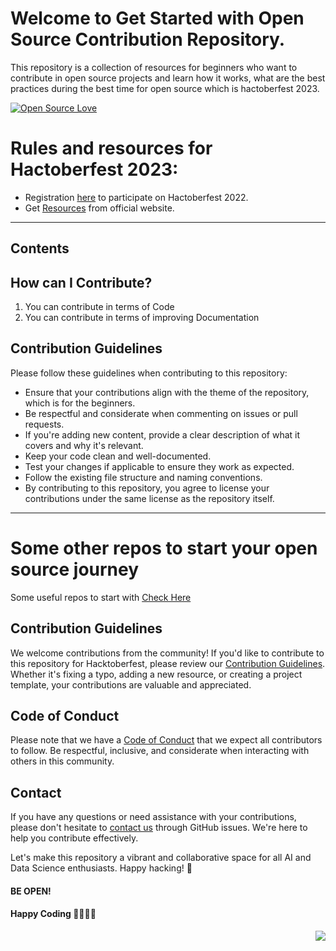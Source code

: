 # Welcome to Get Started with Open Source Contribution Repository.
This repository is a collection of resources for beginners who want to contribute in open source projects and learn how it works, what are the best practices  during the best time for open source which is hactoberfest 2023.

[![Open Source Love](https://firstcontributions.github.io/open-source-badges/badges/open-source-v1/open-source.svg)](https://github.com/firstcontributions/open-source-badges)

# Rules and resources for Hactoberfest 2023:
- Registration [here](https://hacktoberfest.com) to participate on Hactoberfest 2022.
- Get [Resources](https://hacktoberfest.com/participation) from official website.
---
## Contents


## How can I Contribute?

1. You can contribute in terms of Code
2. You can contribute in terms of improving Documentation

## Contribution Guidelines

Please follow these guidelines when contributing to this repository:

- Ensure that your contributions align with the theme of the repository, which is for the beginners.
- Be respectful and considerate when commenting on issues or pull requests.
- If you're adding new content, provide a clear description of what it covers and why it's relevant.
- Keep your code clean and well-documented.
- Test your changes if applicable to ensure they work as expected.
- Follow the existing file structure and naming conventions.
- By contributing to this repository, you agree to license your contributions under the same license as the repository itself.

---
# Some other repos to start your open source journey

Some useful repos to start with [ Check Here](#🌠some-useful-repos🚀)

## Contribution Guidelines

We welcome contributions from the community! If you'd like to contribute to this repository for Hacktoberfest, please review our [Contribution Guidelines](contributing.md). Whether it's fixing a typo, adding a new resource, or creating a project template, your contributions are valuable and appreciated.

## Code of Conduct
Please note that we have a [Code of Conduct](code_of_conduct.md) that we expect all contributors to follow. Be respectful, inclusive, and considerate when interacting with others in this community.

## Contact

If you have any questions or need assistance with your contributions, please don't hesitate to [contact us](https://github.com/UzairHussain193/Get_Start_with_OpenSource_Contributions/issues) through GitHub issues. We're here to help you contribute effectively.

Let's make this repository a vibrant and collaborative space for all AI and Data Science enthusiasts. Happy hacking! 🚀


#### BE OPEN!

#### Happy Coding 👩‍💻👩‍💻


<a href="#top"><img src="https://img.shields.io/badge/-Back%20to%20Top-red?style=for-the-badge" align="right"/></a>
